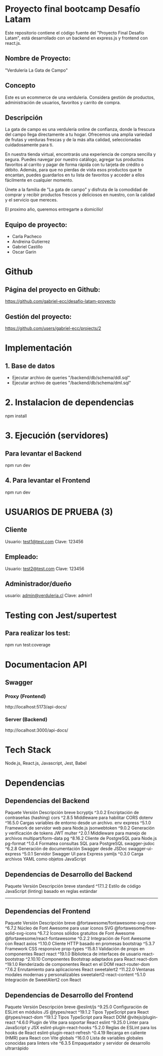 
# Proyecto final bootcamp Desafío Latam
Este repositorio contiene el código fuente del "Proyecto Final Desafío Latam", está desarrollado con un backend en express.js y frontend con react.js.

## Nombre de Proyecto:
"Verdulería La Gata de Campo"

## Concepto
Este es un ecommerce de una verduleria.
Considera gestión de productos, administración de usuarios, favoritos y carrito de compra.

## Descripción
La gata de campo es una verdulería online de confianza, donde la frescura del campo llega directamente a tu hogar.  Ofrecemos una amplia variedad de frutas y verduras frescas y de la más alta calidad, seleccionadas cuidadosamente para ti.

En nuestra tienda virtual, encontrarás una experiencia de compra sencilla y segura. Puedes navegar por nuestro catálogo, agregar tus productos favoritos al carrito y pagar de forma rápida con tu tarjeta de crédito o débito. Además, para que no pierdas de vista esos productos que te encantan, puedes guardarlos en tu lista de favoritos y acceder a ellos fácilmente en cualquier momento.

Únete a la familia de "La gata de campo" y disfruta de la comodidad de comprar y recibir productos frescos y deliciosos en nuestro, con la calidad y el servicio que mereces.

El proximo año, queremos entregarte a domicilio!

## Equipo de proyecto:
- Carla Pacheco
- Andreina Gutierrez
- Gabriel Castillo
- Oscar Garin

# Github
## Página del proyecto en Github:
https://github.com/gabriel-ecc/desafio-latam-proyecto


## Gestión del proyecto:
https://github.com/users/gabriel-ecc/projects/2

# Implementación
## 1. Base de datos
- Ejecutar archivo de queries "/backend/db/schema/ddl.sql"
- Ejecutar archivo de queries "/backend/db/schema/dml.sql"

# 2. Instalacion de dependencias
npm install

# 3. Ejecución (servidores)
## Para levantar el Backend
npm run dev

## 4. Para levantar el Frontend
npm run dev

# USUARIOS DE PRUEBA (3)
## Cliente
Usuario: test1@test.com
Clave: 123456

## Empleado:
Usuario: test2@test.com
Clave: 123456

## Administrador/dueño
usuario: admin@verduleria.cl
Clave: admin1

# Testing con Jest/supertest
## Para realizar los test:
npm run test:coverage

# Documentacion API
## Swagger
### Proxy (Frontend)
http://localhost:5173/api-docs/
### Server (Backend)
http://localhost:3000/api-docs/

# Tech Stack
Node.js, React.js, Javascript, Jest, Babel

# Dependencias
## Dependencias del Backend

Paquete	      Versión	    Descripción breve
bcryptjs	    ^3.0.2	    Encriptación de contraseñas (hashing)
cors	        ^2.8.5	    Middleware para habilitar CORS
dotenv	      ^16.5.0	    Cargas variables de entorno desde un archivo. env
express	      ^5.1.0	    Framework de servidor web para Node.js
jsonwebtoken	^9.0.2	    Generación y verificación de tokens JWT
multer	      ^2.0.1	    Middleware para manejo de archivos multipart/form-data
pg	          ^8.16.2	    Cliente de PostgreSQL para Node.js
pg-format	    ^1.0.4	    Formatea consultas SQL para PostgreSQL
swagger-jsdoc	^6.2.8	    Generación de documentación Swagger desde JSDoc
swagger-ui-express	^5.0.1	Servidor Swagger UI para Express
yamljs	      ^0.3.0	    Carga archivos YAML como objetos JavaScript

## Dependencias de Desarrollo del Backend

Paquete	    Versión	  Descripción breve
standard	  ^17.1.2	  Estilo de código JavaScript (linting) basado en reglas estándar
________________________________________________________________________________

## Dependencias del Frontend

Paquete	        Versión	        Descripción breve
@fortawesome/fontawesome-svg-core	^6.7.2	Núcleo de Font Awesome para usar íconos SVG
@fortawesome/free-solid-svg-icons	^6.7.2	Íconos sólidos gratuitos de Font Awesome
@fortawesome/react-fontawesome	^0.2.2	Integración de Font Awesome con React
axios	        ^1.10.0	          Cliente HTTP basado en promesas
bootstrap	    ^5.3.7	          Framework CSS responsive
prop-types	  ^15.8.1	          Validación de props en componentes React
react	        ^19.1.0	          Biblioteca de interfaces de usuario
react-bootstrap	^2.10.10	      Componentes Bootstrap adaptados para React
react-dom	    ^19.1.0	          Renderizado de componentes React en el DOM
react-router-dom	^7.6.2	      Enrutamiento para aplicaciones React
sweetalert2	   ^11.22.0	        Ventanas modales modernas y personalizables
sweetalert2-react-content	^5.1.0	Integración de SweetAlert2 con React

## Dependencias de Desarrollo del Frontend

Paquete	        Versión	    Descripción breve
@eslint/js	    ^9.25.0	    Configuración de ESLint en módulos JS
@types/react	^19.1.2	      Tipos TypeScript para React
@types/react-dom	^19.1.2	  Tipos TypeScript para React DOM
@vitejs/plugin-react	^4.6.0	Plugin de Vite para soportar React
eslint	        ^9.25.0	    Linter para JavaScript y JSX
eslint-plugin-react-hooks	^5.2.0	Reglas de ESLint para los hooks de React
eslint-plugin-react-refresh	^0.4.19	Recarga en caliente (HMR) para React con Vite
globals	        ^16.0.0	    Lista de variables globales conocidas para linters
vite	        ^6.3.5	      Empaquetador y servidor de desarrollo ultrarrápido

